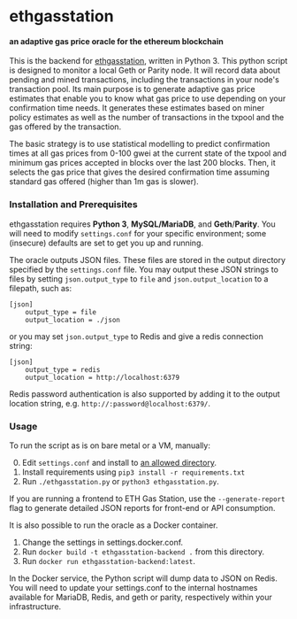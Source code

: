 # ethgasstation
#### an adaptive gas price oracle for the ethereum blockchain

This is the backend for [ethgasstation](https://ethgasstation.info), written in
Python 3. This python script is designed to monitor a local Geth or Parity node. It will
record data about pending and mined transactions, including the transactions in
your node's transaction pool. Its main purpose is to generate adaptive gas price
estimates that enable you to know what gas price to use depending on your
confirmation time needs. It generates these estimates based on miner policy
estimates as well as the number of transactions in the txpool and the gas
offered by the transaction.

The basic strategy is to use statistical modelling to predict confirmation times
at all gas prices from 0-100 gwei at the current state of the txpool and minimum
gas prices accepted in blocks over the last 200 blocks.  Then, it selects the
gas price that gives the desired confirmation time assuming standard gas offered
(higher than 1m gas is slower).

### Installation and Prerequisites

ethgasstation requires **Python 3**, **MySQL/MariaDB**, and **Geth**/**Parity**. You will
need to modify `settings.conf` for your specific environment; some (insecure)
defaults are set to get you up and running.

The oracle outputs JSON files. These files are stored in the output
directory specified by the `settings.conf` file. You may output these JSON
strings to files by setting `json.output_type` to `file` and
`json.output_location` to a filepath, such as:

```
[json]
    output_type = file
    output_location = ./json
```

or you may set `json.output_type` to Redis and give a redis connection string:

```
[json]
    output_type = redis
    output_location = http://localhost:6379
```

Redis password authentication is also supported by adding it to the output
location string, e.g. `http://:password@localhost:6379/`.

### Usage

To run the script as is on bare metal or a VM, manually:

0. Edit `settings.conf` and install to [an allowed directory](https://github.com/ethgasstation/ethgasstation-backend/pull/17/files#diff-bbda44d05044576b25a2c6cf4b0c3597R37).
1. Install requirements using `pip3 install -r requirements.txt`
2. Run `./ethgasstation.py` or `python3 ethgasstation.py`.

If you are running a frontend to ETH Gas Station, use the `--generate-report`
flag to generate detailed JSON reports for front-end or API consumption.

It is also possible to run the oracle as a Docker container.

1. Change the settings in settings.docker.conf.
2. Run `docker build -t ethgasstation-backend .` from this directory.
3. Run `docker run ethgasstation-backend:latest`.

In the Docker service, the Python script will dump data to JSON on Redis.
You will need to update your settings.conf to the internal hostnames
available for MariaDB, Redis, and geth or parity, respectively within your
infrastructure.
